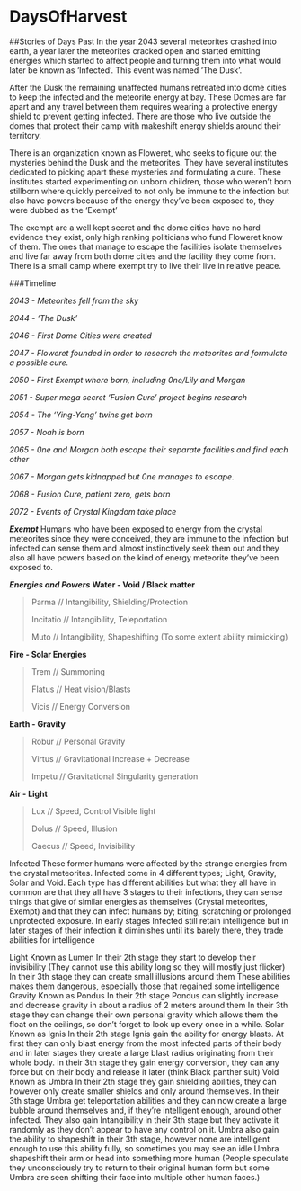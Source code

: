 # DaysOfHarvest
##Stories of Days Past
In the year 2043 several meteorites crashed into earth, a year later the meteorites cracked open and started emitting energies which started to affect people and turning them into what would later be known as ‘Infected’. This event was named ‘The Dusk’.

After the Dusk the remaining unaffected humans retreated into dome cities to keep the infected and the meteorite energy at bay. These Domes are far apart and any travel between them requires wearing a protective energy shield to prevent getting infected. There are those who live outside the domes that protect their camp with makeshift energy shields around their territory.

There is an organization known as Floweret, who seeks to figure out the mysteries behind the Dusk and the meteorites. They have several institutes dedicated to picking apart these mysteries and formulating a cure. These institutes started experimenting on unborn children, those who weren’t born stillborn where quickly perceived to not only be immune to the infection but also have powers because of the energy they’ve been exposed to, they were dubbed as the ‘Exempt’

The exempt are a well kept secret and the dome cities have no hard evidence they exist, only high ranking politicians who fund Floweret know of them. The ones that manage to escape the facilities isolate themselves and live far away from both dome cities and the facility they come from. There is a small camp where exempt try to live their live in relative peace.

###Timeline

*2043 - Meteorites fell from the sky*

*2044 - ‘The Dusk’*

*2046 - First Dome Cities were created*

*2047 - Floweret founded in order to research the meteorites and formulate a possible cure.*

*2050 - First Exempt where born, including 0ne/Lily and Morgan*

*2051 -  Super mega secret ‘Fusion Cure’ project begins research*

*2054 - The ‘Ying-Yang’ twins get born*

*2057 -  Noah is born*

*2065 - 0ne and Morgan both escape their separate facilities and find each other*

*2067 - Morgan gets kidnapped but 0ne manages to escape.*

*2068 -  Fusion Cure, patient zero, gets born*

*2072 - Events of Crystal Kingdom take place*

***Exempt***
Humans who have been exposed to energy from the crystal meteorites since they were conceived, they are immune to the infection but infected can sense them and almost instinctively seek them out and they also all have powers based on the kind of energy meteorite they’ve been exposed to.

***Energies and Powers***
**Water - Void / Black matter**
>Parma // Intangibility, Shielding/Protection
>
>Incitatio // Intangibility, Teleportation
>
>Muto // Intangibility, Shapeshifting  (To some extent ability mimicking)

**Fire - Solar Energies**
>Trem // Summoning
>
>Flatus // Heat vision/Blasts
>
>Vicis // Energy Conversion

**Earth - Gravity**
>Robur // Personal Gravity
>
>Virtus // Gravitational Increase + Decrease
>
>Impetu // Gravitational Singularity generation

**Air - Light**
>Lux // Speed, Control Visible light
>
>Dolus // Speed, Illusion
>
>Caecus // Speed, Invisibility


Infected
These former humans were affected by the strange energies from the crystal meteorites.
Infected come in 4 different types; Light, Gravity, Solar and Void. Each type has different abilities but what they all have in common are that they all have 3 stages to their infections, they can sense things that give of similar energies as themselves (Crystal meteorites, Exempt) and that they can infect humans by; biting, scratching or prolonged unprotected exposure. In early stages Infected still retain intelligence but in later stages of their infection it diminishes until it’s barely there, they trade abilities for intelligence

Light
Known as Lumen
In their 2th stage they start to develop their invisibility (They cannot use this ability long so they will mostly just flicker) 
In their 3th stage they can create small illusions around them
These abilities makes them dangerous, especially those that regained some intelligence
Gravity
Known as Pondus
In their 2th stage Pondus can slightly increase and decrease gravity in about a radius of 2 meters around them
In their 3th stage they can change their own personal gravity which allows them the float on the ceilings, so don’t forget to look up every once in a while.
Solar
Known as Ignis
In their 2th stage Ignis gain the ability for energy blasts. At first they can only blast energy from the most infected parts of their body and in later stages they create a large blast radius originating from their whole body.
In their 3th stage they gain energy conversion, they can any force but on their body and release it later (think Black panther suit)
Void
Known as Umbra
In their 2th stage they gain shielding abilities, they can however only create smaller shields and only around themselves.
In their 3th stage Umbra get teleportation abilities and they can now create a large bubble around themselves and, if they’re intelligent enough, around other infected.
They also gain Intangibility in their 3th stage but they activate it randomly as they don’t appear to have any control on it.
Umbra also gain the ability to shapeshift in their 3th stage, however none are intelligent enough to use this ability fully, so sometimes you may see an idle Umbra shapeshift their arm or head into something more human (People speculate they unconsciously try to return to their original human form but some Umbra are seen shifting their face into multiple other human faces.)
